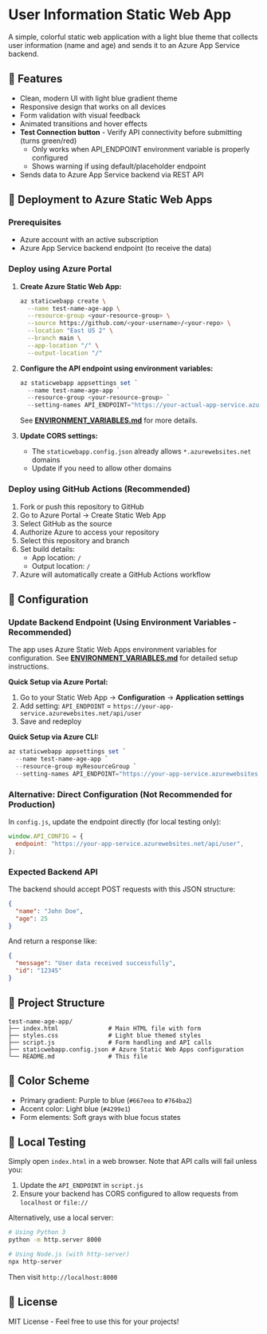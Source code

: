 # User Information Static Web App

A simple, colorful static web application with a light blue theme that collects user information (name and age) and sends it to an Azure App Service backend.

## 🎨 Features

- Clean, modern UI with light blue gradient theme
- Responsive design that works on all devices
- Form validation with visual feedback
- Animated transitions and hover effects
- **Test Connection button** - Verify API connectivity before submitting (turns green/red)
  - Only works when API_ENDPOINT environment variable is properly configured
  - Shows warning if using default/placeholder endpoint
- Sends data to Azure App Service backend via REST API

## 🚀 Deployment to Azure Static Web Apps

### Prerequisites

- Azure account with an active subscription
- Azure App Service backend endpoint (to receive the data)

### Deploy using Azure Portal

1. **Create Azure Static Web App:**

   ```bash
   az staticwebapp create \
     --name test-name-age-app \
     --resource-group <your-resource-group> \
     --source https://github.com/<your-username>/<your-repo> \
     --location "East US 2" \
     --branch main \
     --app-location "/" \
     --output-location "/"
   ```

2. **Configure the API endpoint using environment variables:**

   ```powershell
   az staticwebapp appsettings set `
     --name test-name-age-app `
     --resource-group <your-resource-group> `
     --setting-names API_ENDPOINT="https://your-actual-app-service.azurewebsites.net/api/user"
   ```

   See **[ENVIRONMENT_VARIABLES.md](ENVIRONMENT_VARIABLES.md)** for more details.

3. **Update CORS settings:**
   - The `staticwebapp.config.json` already allows `*.azurewebsites.net` domains
   - Update if you need to allow other domains

### Deploy using GitHub Actions (Recommended)

1. Fork or push this repository to GitHub
2. Go to Azure Portal → Create Static Web App
3. Select GitHub as the source
4. Authorize Azure to access your repository
5. Select this repository and branch
6. Set build details:
   - App location: `/`
   - Output location: `/`
7. Azure will automatically create a GitHub Actions workflow

## 🔧 Configuration

### Update Backend Endpoint (Using Environment Variables - Recommended)

The app uses Azure Static Web Apps environment variables for configuration. See **[ENVIRONMENT_VARIABLES.md](ENVIRONMENT_VARIABLES.md)** for detailed setup instructions.

**Quick Setup via Azure Portal:**

1. Go to your Static Web App → **Configuration** → **Application settings**
2. Add setting: `API_ENDPOINT` = `https://your-app-service.azurewebsites.net/api/user`
3. Save and redeploy

**Quick Setup via Azure CLI:**

```powershell
az staticwebapp appsettings set `
  --name test-name-age-app `
  --resource-group myResourceGroup `
  --setting-names API_ENDPOINT="https://your-app-service.azurewebsites.net/api/user"
```

### Alternative: Direct Configuration (Not Recommended for Production)

In `config.js`, update the endpoint directly (for local testing only):

```javascript
window.API_CONFIG = {
  endpoint: "https://your-app-service.azurewebsites.net/api/user",
};
```

### Expected Backend API

The backend should accept POST requests with this JSON structure:

```json
{
  "name": "John Doe",
  "age": 25
}
```

And return a response like:

```json
{
  "message": "User data received successfully",
  "id": "12345"
}
```

## 📁 Project Structure

```
test-name-age-app/
├── index.html              # Main HTML file with form
├── styles.css              # Light blue themed styles
├── script.js               # Form handling and API calls
├── staticwebapp.config.json # Azure Static Web Apps configuration
└── README.md               # This file
```

## 🎨 Color Scheme

- Primary gradient: Purple to blue (`#667eea` to `#764ba2`)
- Accent color: Light blue (`#4299e1`)
- Form elements: Soft grays with blue focus states

## 🧪 Local Testing

Simply open `index.html` in a web browser. Note that API calls will fail unless you:

1. Update the `API_ENDPOINT` in `script.js`
2. Ensure your backend has CORS configured to allow requests from `localhost` or `file://`

Alternatively, use a local server:

```bash
# Using Python 3
python -m http.server 8000

# Using Node.js (with http-server)
npx http-server
```

Then visit `http://localhost:8000`

## 📝 License

MIT License - Feel free to use this for your projects!
